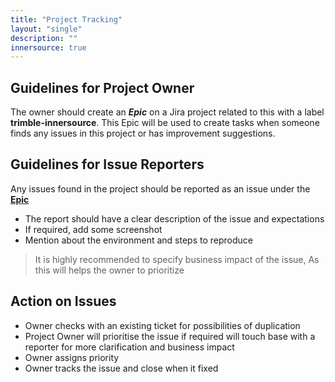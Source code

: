 ```yaml
---
title: "Project Tracking"
layout: "single"
description: ""
innersource: true
---
```


## Guidelines for Project Owner

The owner should create an **_Epic_** on a Jira project related to this with a label **trimble-innersource**. This Epic will be used to create tasks when someone finds any issues in this project or has improvement suggestions.

## Guidelines for Issue Reporters

Any issues found in the project should be reported as an issue under the [**Epic**](https://replace-with-valid-epic-link "Click here to open Epic")

- The report should have a clear description of the issue and expectations
- If required, add some screenshot
- Mention about the environment and steps to reproduce

> It is highly recommended to specify business impact of the issue, As this will helps the owner to prioritize

## Action on Issues

- Owner checks with an existing ticket for possibilities of duplication
- Project Owner will prioritise the issue if required will touch base with a reporter for more clarification and business impact
- Owner assigns priority
- Owner tracks the issue and close when it fixed
